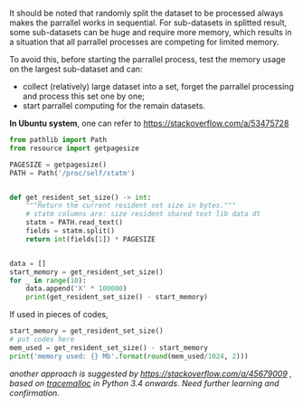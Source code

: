 It should be noted that randomly split the dataset to be processed always makes the parrallel works in sequential. For sub-datasets in splitted result, some sub-datasets can be huge and require more memory, which results in a situation that all parrallel processes are competing for limited memory.

To avoid this, before starting the parrallel process, test the memory usage on the largest sub-dataset and can:
- collect (relatively) large dataset into a set, forget the parrallel processing and process this set one by one;
- start parrallel computing for the remain datasets.

**In Ubuntu system**, one can refer to https://stackoverflow.com/a/53475728
```python
from pathlib import Path
from resource import getpagesize

PAGESIZE = getpagesize()
PATH = Path('/proc/self/statm')


def get_resident_set_size() -> int:
    """Return the current resident set size in bytes."""
    # statm columns are: size resident shared text lib data dt
    statm = PATH.read_text()
    fields = statm.split()
    return int(fields[1]) * PAGESIZE


data = []
start_memory = get_resident_set_size()
for _ in range(10):
    data.append('X' * 100000)
    print(get_resident_set_size() - start_memory)
```
If used in pieces of codes, 
```python
start_memory = get_resident_set_size()
# put codes here
mem_used = get_resident_set_size() - start_memory
print('memory used: {} Mb'.format(round(mem_used/1024, 2)))
```

*another approach is suggested by https://stackoverflow.com/a/45679009 , based on [tracemalloc](https://docs.python.org/3/library/tracemalloc.html) in Python 3.4 onwards. Need further learning and confirmation.*
